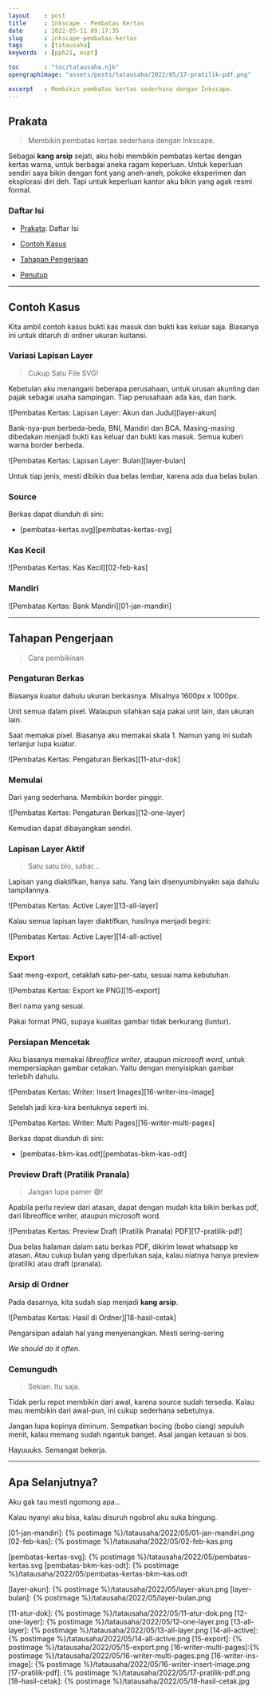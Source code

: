 ```yaml
---
layout    : post
title     : Inkscape - Pembatas Kertas
date      : 2022-05-11 09:17:35
slug      : inkscape-pembatas-kertas
tags      : [tatausaha]
keywords  : [pph21, espt]

toc       : "toc/tatausaha.njk"
opengraphimage: "assets/posts/tatausaha/2022/05/17-pratilik-pdf.png"

excerpt   : Membikin pembatas kertas sederhana dengan Inkscape.
---
```


<a name="prakata"></a>

## Prakata

> Membikin pembatas kertas sederhana dengan Inkscape.

Sebagai **kang arsip** sejati,
aku hobi membikin pembatas kertas dengan kertas warna,
untuk berbagai aneka ragam keperluan.
Untuk keperluan sendiri saya bikin dengan font yang aneh-aneh,
pokoke eksperimen dan eksplorasi diri deh.
Tapi untuk keperluan kantor aku bikin yang agak resmi formal.

### Daftar Isi

* [Prakata](#prakata): Daftar Isi

* [Contoh Kasus](#contohkasus)

* [Tahapan Pengerjaan](#pengerjaan)

* [Penutup](#penutup)

-- -- --

<a name="contohkasus"></a>

## Contoh Kasus

Kita ambil contoh kasus bukti kas masuk dan bukti kas keluar saja.
Biasanya ini untuk ditaruh di ordner ukuran kuitansi.

### Variasi Lapisan Layer

> Cukup Satu File SVG!

Kebetulan aku menangani beberapa perusahaan,
untuk urusan akunting dan pajak sebagai usaha sampingan.
Tiap perusahaan ada kas, dan bank.

![Pembatas Kertas: Lapisan Layer: Akun dan Judul][layer-akun]

Bank-nya-pun berbeda-beda, BNI, Mandiri dan BCA.
Masing-masing dibedakan menjadi bukti kas keluar dan bukti kas masuk.
Semua kuberi warna border berbeda.

![Pembatas Kertas: Lapisan Layer: Bulan][layer-bulan]

Untuk tiap jenis, mesti dibikin dua belas lembar,
karena ada dua belas bulan.

### Source

Berkas dapat diunduh di sini:

* [pembatas-kertas.svg][pembatas-kertas-svg]

### Kas Kecil

![Pembatas Kertas: Kas Kecil][02-feb-kas]

### Mandiri

![Pembatas Kertas: Bank Mandiri][01-jan-mandiri]

-- -- --

<a name="pengerjaan"></a>

## Tahapan Pengerjaan

> Cara pembikinan

### Pengaturan Berkas

Biasanya kuatur dahulu ukuran berkasnya.
Misalnya 1600px x 1000px.

Unit semua dalam pixel.
Walaupun silahkan saja pakai unit lain, dan ukuran lain.

Saat memakai pixel.
Biasanya aku memakai skala 1.
Namun yang ini sudah terlanjur lupa kuatur.

![Pembatas Kertas: Pengaturan Berkas][11-atur-dok]

### Memulai

Dari yang sederhana. Membikin border pinggir.

![Pembatas Kertas: Pengaturan Berkas][12-one-layer]

Kemudian dapat dibayangkan sendiri.

### Lapisan Layer Aktif

> Satu satu blo, sabar...

Lapisan yang diaktifkan, hanya satu.
Yang lain disenyumbinyakn saja dahulu tampilannya.

![Pembatas Kertas: Active Layer][13-all-layer]

Kalau semua lapisan layer diaktifkan, hasilnya menjadi begini:

![Pembatas Kertas: Active Layer][14-all-active]

### Export

Saat meng-export, cetaklah satu-per-satu, sesuai nama kebutuhan.

![Pembatas Kertas: Export ke PNG][15-export]

Beri nama yang sesuai.

Pakai format PNG, supaya kualitas gambar tidak berkurang (luntur).

### Persiapan Mencetak

Aku biasanya memakai _libreoffice writer_,
ataupun _microsoft word_,
untuk mempersiapkan gambar cetakan.
Yaitu dengan menyisipkan gambar terlebih dahulu.

![Pembatas Kertas: Writer: Insert Images][16-writer-ins-image]

Setelah jadi kira-kira bentuknya seperti ini.

![Pembatas Kertas: Writer: Multi Pages][16-writer-multi-pages]

Berkas dapat diunduh di sini:

* [pembatas-bkm-kas.odt][pembatas-bkm-kas-odt]

### Preview Draft (Pratilik Pranala)

> Jangan lupa pamer 😅!

Apabila perlu review dari atasan,
dapat dengan mudah kita bikin berkas pdf,
dari libreoffice writer, ataupun microsoft word.

![Pembatas Kertas: Preview Draft (Pratilik Pranala) PDF][17-pratilik-pdf]

Dua belas halaman dalam satu berkas PDF,
dikirim lewat whatsapp ke atasan.
Atau cukup bulan yang diperlukan saja,
kalau niatnya hanya preview (pratilik) atau draft (pranala).

### Arsip di Ordner

Pada dasarnya, kita sudah siap menjadi **kang arsip**.

![Pembatas Kertas: Hasil di Ordner][18-hasil-cetak]

Pengarsipan adalah hal yang menyenangkan.
Mesti sering-sering

_We should do it often._

### Cemungudh

> Sekian. Itu saja.

Tidak perlu repot membikin dari awal,
karena source sudah tersedia.
Kalau mau membikin dari awal-pun,
ini cukup sederhana sebetulnya.

Jangan lupa kopinya diminum.
Sempatkan bocing (bobo ciang) sepuluh menit,
kalau memang sudah ngantuk banget.
Asal jangan ketauan si bos.

Hayuuuks. Semangat bekerja.

-- -- --

<a name="selanjutnya"></a>

## Apa Selanjutnya?

Aku gak tau mesti ngomong apa...

Kalau nyanyi aku bisa,
kalau disuruh ngobrol aku suka bingung.

[//]: <> ( -- -- -- links below -- -- -- )

[01-jan-mandiri]:       {% postimage %}/tatausaha/2022/05/01-jan-mandiri.png
[02-feb-kas]:           {% postimage %}/tatausaha/2022/05/02-feb-kas.png

[pembatas-kertas-svg]:  {% postimage %}/tatausaha/2022/05/pembatas-kertas.svg
[pembatas-bkm-kas-odt]: {% postimage %}/tatausaha/2022/05/pembatas-kertas-bkm-kas.odt

[layer-akun]:           {% postimage %}/tatausaha/2022/05/layer-akun.png
[layer-bulan]:          {% postimage %}/tatausaha/2022/05/layer-bulan.png

[11-atur-dok]:          {% postimage %}/tatausaha/2022/05/11-atur-dok.png
[12-one-layer]:         {% postimage %}/tatausaha/2022/05/12-one-layer.png
[13-all-layer]:         {% postimage %}/tatausaha/2022/05/13-all-layer.png
[14-all-active]:        {% postimage %}/tatausaha/2022/05/14-all-active.png
[15-export]:            {% postimage %}/tatausaha/2022/05/15-export.png
[16-writer-multi-pages]:{% postimage %}/tatausaha/2022/05/16-writer-multi-pages.png
[16-writer-ins-image]:  {% postimage %}/tatausaha/2022/05/16-writer-insert-image.png
[17-pratilik-pdf]:      {% postimage %}/tatausaha/2022/05/17-pratilik-pdf.png
[18-hasil-cetak]:       {% postimage %}/tatausaha/2022/05/18-hasil-cetak.jpg

